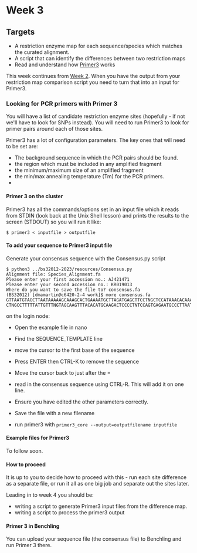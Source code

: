 # Week 3

## Targets
* A restriction enzyme map for each sequence/species which matches the curated alignment.
* A script that can identify the differences between two restriction maps
* Read and understand how [Primer3](http://primer3.sourceforge.net) works

This week continues from [Week 2](week2.md). When you have the output from your restriction map comparison script you need to turn that into an input for Primer3.

### Looking for PCR primers with Primer 3

You will have a list of candidate restriction enzyme sites (hopefully - if not we'll have to look for SNPs instead). You will need to run Primer3 to look for primer pairs around each of those sites.

Primer3 has a lot of configuration parameters. The key ones that will need to be set are:

* The background sequence in which the PCR pairs should be found.
* the region which must be included in any amplified fragment
* the minimum/maximum size of an amplified fragment
* the min/max annealing temperature (Tm) for the PCR primers.
* 
#### Primer 3 on the cluster

Primer3 has all the commands/options set in an input file which it reads from STDIN (look back at the Unix Shell lesson) and prints the results to the screen (STDOUT) so you will run it like:

```
$ primer3 < inputfile > outputfile
```

#### To add your sequence to Primer3 input file

Generate your consensus sequence with the Consensus.py script

    $ python3 ../bs32012-2023/resources/Consensus.py
    Alignment file: Species_Alignment.fa
    Please enter your first accession no.: AJ421471
    Please enter your second accession no.: KR019013
    Where do you want to save the file to? consensus.fa
    (BS32012) [dmamartin@c6420-2-4 work]$ more consensus.fa
    GTTAATGTAGCTTAATAAAAAGCAAAGCACTGAAAATGCTTAGATGAGCTTCCTNGCTCCATAAACACAAAGGTTTGGTC
    CTNGCCTTTTTATTGTTTNGTAGCAAGTTTACACATGCAAGACTCCCCTNTCCAGTGAGAATGCCCTTAATATCNNNNNN

on the login node:

* Open the example file in nano
* Find the SEQUENCE_TEMPLATE line
* move the cursor to the first base of the sequence
* Press ENTER then CTRL-K to remove the sequence
* Move the cursor back to just after the =
* read in the consensus sequence using CTRL-R. This will add it on one line.
* Ensure you have edited the other parameters correctly.
* Save the file with a new filename

* run primer3 with `primer3_core --output=outputfilename inputfile`
 
#### Example files for Primer3

To follow soon.

#### How to proceed

It is up to you to decide how to proceed with this - run each site difference as a separate file, or run it all as one big job and separate out the sites later.

Leading in to week 4 you should be:

* writing a script to generate Primer3 input files from the difference map.
* writing a script to process the primer3 output 

#### Primer 3 in Benchling

You can upload your sequence file (the consensus file) to Benchling and run Primer 3 there.
 
